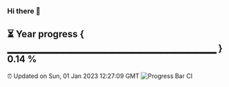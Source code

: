 ### Hi there 👋
⏳ Year progress { ▁▁▁▁▁▁▁▁▁▁▁▁▁▁▁▁▁▁▁▁▁▁▁▁▁▁▁▁▁▁ } 0.14 %
---
⏰ Updated on Sun, 01 Jan 2023 12:27:09 GMT
![Progress Bar CI](https://github.com/liununu/liununu/workflows/Progress%20Bar%20CI/badge.svg)
